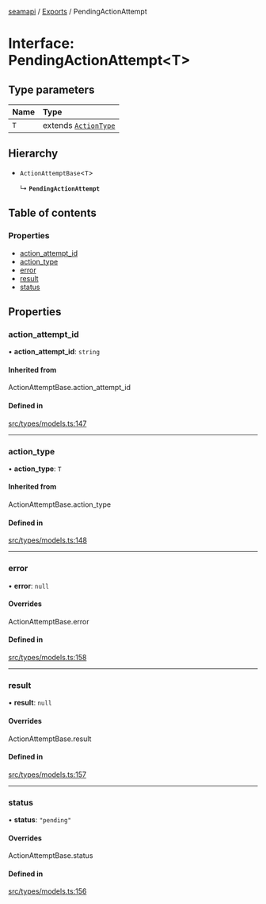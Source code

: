 [seamapi](../README.md) / [Exports](../modules.md) / PendingActionAttempt

# Interface: PendingActionAttempt<T\>

## Type parameters

| Name | Type |
| :------ | :------ |
| `T` | extends [`ActionType`](../modules.md#actiontype) |

## Hierarchy

- `ActionAttemptBase`<`T`\>

  ↳ **`PendingActionAttempt`**

## Table of contents

### Properties

- [action\_attempt\_id](PendingActionAttempt.md#action_attempt_id)
- [action\_type](PendingActionAttempt.md#action_type)
- [error](PendingActionAttempt.md#error)
- [result](PendingActionAttempt.md#result)
- [status](PendingActionAttempt.md#status)

## Properties

### action\_attempt\_id

• **action\_attempt\_id**: `string`

#### Inherited from

ActionAttemptBase.action\_attempt\_id

#### Defined in

[src/types/models.ts:147](https://github.com/seamapi/javascript/blob/main/src/types/models.ts#L147)

___

### action\_type

• **action\_type**: `T`

#### Inherited from

ActionAttemptBase.action\_type

#### Defined in

[src/types/models.ts:148](https://github.com/seamapi/javascript/blob/main/src/types/models.ts#L148)

___

### error

• **error**: ``null``

#### Overrides

ActionAttemptBase.error

#### Defined in

[src/types/models.ts:158](https://github.com/seamapi/javascript/blob/main/src/types/models.ts#L158)

___

### result

• **result**: ``null``

#### Overrides

ActionAttemptBase.result

#### Defined in

[src/types/models.ts:157](https://github.com/seamapi/javascript/blob/main/src/types/models.ts#L157)

___

### status

• **status**: ``"pending"``

#### Overrides

ActionAttemptBase.status

#### Defined in

[src/types/models.ts:156](https://github.com/seamapi/javascript/blob/main/src/types/models.ts#L156)
